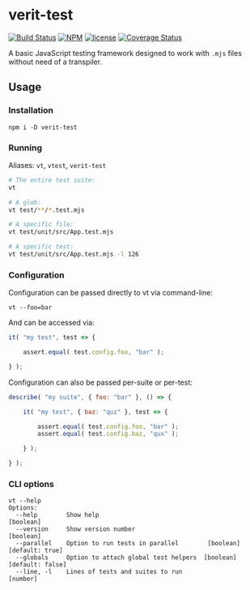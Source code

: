 
# verit-test

[![Build Status](https://travis-ci.org/voces/verit-test.svg?branch=master)](https://travis-ci.org/voces/verit-test)
[![NPM](https://img.shields.io/npm/v/verit-test.svg)](https://www.npmjs.com/package/verit-test)
[![license](https://img.shields.io/npm/l/verit-test.svg)]()
[![Coverage Status](https://coveralls.io/repos/github/voces/verit-test/badge.svg)](https://coveralls.io/github/voces/verit-test)

A basic JavaScript testing framework designed to work with `.mjs` files without need of a transpiler.

## Usage

### Installation

```
npm i -D verit-test
```

### Running


Aliases: `vt`, `vtest`, `verit-test`

```bash
# The entire test suite:
vt

# A glob:
vt test/**/*.test.mjs

# A specific file:
vt test/unit/src/App.test.mjs

# A specific test:
vt test/unit/src/App.test.mjs -l 126
```

### Configuration
Configuration can be passed directly to vt via command-line:
```
vt --foo=bar
```

And can be accessed via:
```js
it( "my test", test => {

    assert.equal( test.config.foo, "bar" );

} );
```

Configuration can also be passed per-suite or per-test:
```js
describe( "my suite", { foo: "bar" }, () => {

    it( "my test", { baz: "quz" }, test => {

        assert.equal( test.config.foo, "bar" );
        assert.equal( test.config.baz, "qux" );

    } );

} );
```

### CLI options

```
vt --help
Options:
  --help        Show help                                              [boolean]
  --version     Show version number                                    [boolean]
  --parallel    Option to run tests in parallel        [boolean] [default: true]
  --globals     Option to attach global test helpers  [boolean] [default: false]
  --line, -l    Lines of tests and suites to run                        [number]
```
